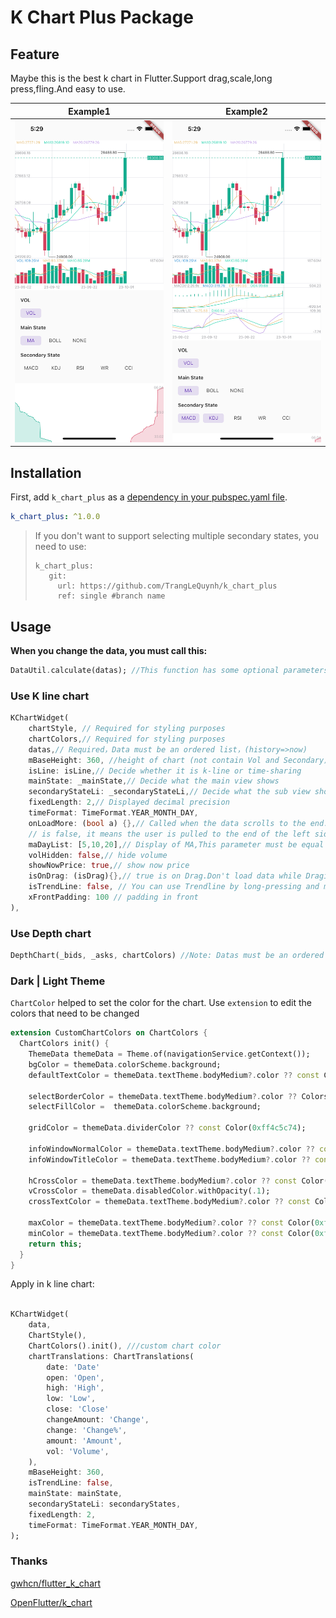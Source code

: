 # K Chart Plus Package

## Feature

Maybe this is the best k chart in Flutter.Support drag,scale,long press,fling.And easy to use.

|Example1|Example2|
|:-------------------------:|:-------------------------:|
|![](assets/example_1.png)  |  ![](assets/example_2.png)|

## Installation

First, add `k_chart_plus` as a [dependency in your pubspec.yaml file](https://flutter.dev/using-packages/).

```yaml
k_chart_plus: ^1.0.0
```

> If you don't want to support selecting multiple secondary states, you need to use: 
> ```
> k_chart_plus:
>    git:
>      url: https://github.com/TrangLeQuynh/k_chart_plus
>      ref: single #branch name
> ```
>


## Usage

**When you change the data, you must call this:**
```dart
DataUtil.calculate(datas); //This function has some optional parameters: n is BOLL N-day closing price. k is BOLL param.
```

### Use K line chart

```dart
KChartWidget(
    chartStyle, // Required for styling purposes
    chartColors,// Required for styling purposes
    datas,// Required，Data must be an ordered list，(history=>now)
    mBaseHeight: 360, //height of chart (not contain Vol and Secondary) 
    isLine: isLine,// Decide whether it is k-line or time-sharing
    mainState: _mainState,// Decide what the main view shows
    secondaryStateLi: _secondaryStateLi,// Decide what the sub view shows
    fixedLength: 2,// Displayed decimal precision
    timeFormat: TimeFormat.YEAR_MONTH_DAY,
    onLoadMore: (bool a) {},// Called when the data scrolls to the end. When a is true, it means the user is pulled to the end of the right side of the data. When a
    // is false, it means the user is pulled to the end of the left side of the data.
    maDayList: [5,10,20],// Display of MA,This parameter must be equal to DataUtil.calculate‘s maDayList
    volHidden: false,// hide volume
    showNowPrice: true,// show now price
    isOnDrag: (isDrag){},// true is on Drag.Don't load data while Draging.
    isTrendLine: false, // You can use Trendline by long-pressing and moving your finger after setting true to isTrendLine property. 
    xFrontPadding: 100 // padding in front
),
```
### Use Depth chart

```dart
DepthChart(_bids, _asks, chartColors) //Note: Datas must be an ordered list，
```

### Dark | Light Theme

`ChartColor` helped to set the color for the chart. Use `extension` to edit the colors that need to be changed

```dart
extension CustomChartColors on ChartColors {
  ChartColors init() {
    ThemeData themeData = Theme.of(navigationService.getContext());
    bgColor = themeData.colorScheme.background;
    defaultTextColor = themeData.textTheme.bodyMedium?.color ?? const Color(0xff60738E);

    selectBorderColor = themeData.textTheme.bodyMedium?.color ?? Colors.black54;
    selectFillColor =  themeData.colorScheme.background;

    gridColor = themeData.dividerColor ?? const Color(0xff4c5c74);

    infoWindowNormalColor = themeData.textTheme.bodyMedium?.color ?? const Color(0xffffffff);
    infoWindowTitleColor = themeData.textTheme.bodyMedium?.color ?? const Color(0xffffffff);

    hCrossColor = themeData.textTheme.bodyMedium?.color ?? const Color(0xffffffff);
    vCrossColor = themeData.disabledColor.withOpacity(.1);
    crossTextColor = themeData.textTheme.bodyMedium?.color ?? const Color(0xffffffff);

    maxColor = themeData.textTheme.bodyMedium?.color ?? const Color(0xffffffff);
    minColor = themeData.textTheme.bodyMedium?.color ?? const Color(0xffffffff);
    return this;
  }
}
```


Apply in k line chart:

```dart

KChartWidget(
    data,
    ChartStyle(),
    ChartColors().init(), ///custom chart color
    chartTranslations: ChartTranslations(
        date: 'Date'
        open: 'Open',
        high: 'High',
        low: 'Low',
        close: 'Close'
        changeAmount: 'Change',
        change: 'Change%',
        amount: 'Amount',
        vol: 'Volume',
    ),
    mBaseHeight: 360,
    isTrendLine: false,
    mainState: mainState,
    secondaryStateLi: secondaryStates,
    fixedLength: 2,
    timeFormat: TimeFormat.YEAR_MONTH_DAY,
);
```

### Thanks

[gwhcn/flutter_k_chart](https://github.com/gwhcn/flutter_k_chart)

[OpenFlutter/k_chart](https://github.com/OpenFlutter/k_chart)
